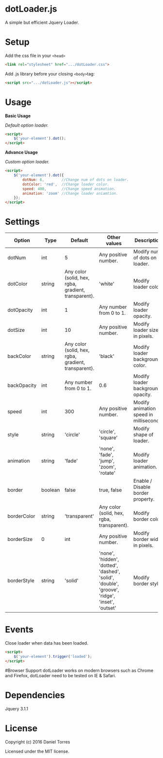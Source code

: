 # dotLoader.js
A simple but efficient Jquery Loader.

# Setup
Add the css file in your ```<head>```
```html
<link rel="stylesheet" href=".../dotLoader.css">
```

Add .js library before your closing ```<body>```tag:
```html
<script src=".../dotLoader.js"></script>
```
# Usage
**Basic Usage**

_Default option loader._
```html
<script>
    $('your-element').dot();
</script>
```
**Advance Usage**

_Custom option loader._
```html
<script>
    $('your-element').dot({
        dotNum: 6,        //Change num of dots on loader.
        dotColor: 'red',  //Change loader color.
        speed: 400,       //Change speed animation.
        animation: 'zoom' //Change loader aniamtion.
    });
</script>
```

# Settings
Option | Type | Default | Other values | Description
------ | ---- | ------- | ------------ | -----------
dotNum | int | 5 | Any positive number. | Modify num of dots on loader.
dotColor | string | Any color (solid, hex, rgba, gradient, transparent). | 'white' | Modify loader color.
dotOpacity | int | 1 | Any number from 0 to 1. | Modify loader opacity.
dotSize | int | 10 | Any positive number. | Modify loader size in pixels.
backColor | string | Any color (solid, hex, rgba, gradient, transparent). | 'black' | Modify loader background color.
backOpacity | int | Any number from 0 to 1. | 0.6 | Modify loader background opacity.
speed | int | 300 | Any positive number. | Modify animation speed in milliseconds.
style | string | 'circle' | 'circle', 'square' | Modify shape of loader.
animation | string | 'fade' | 'none', 'fade', 'jump', 'zoom', 'rotate' | Modify loader animation.
border | boolean | false | true, false | Enable / Disable border property.
borderColor | string |'transparent' | Any color (solid, hex, rgba, transparent). | Modify border color.
borderSize | 0 | int | Any positive number. | Modify border width in pixels.
borderStyle | string | 'solid' | 'none', 'hidden', 'dotted', 'dashed', 'solid', 'double', 'groove', 'ridge', 'inset', 'outset' | Modify border style.


# Events
Close loader when data has been loaded.
```html
<script>
    $('your-element').trigger('loaded');
</script>
```
#Browser Support
dotLoader works on modern browsers such as Chrome and Firefox, dotLoader need to be tested on IE & Safari.

# Dependencies
Jquery 3.1.1

# License
Copyright (c) 2016 Daniel Torres

Licensed under the MIT license.